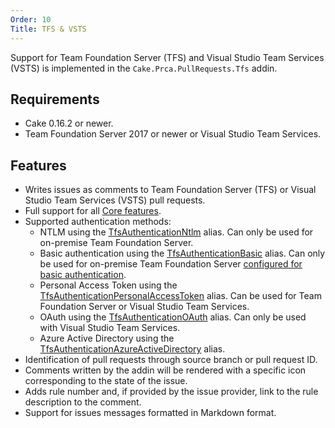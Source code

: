 ```yaml
---
Order: 10
Title: TFS & VSTS
---
```

Support for Team Foundation Server (TFS) and Visual Studio Team Services (VSTS) is implemented in the `Cake.Prca.PullRequests.Tfs` addin.

## Requirements

* Cake 0.16.2 or newer.
* Team Foundation Server 2017 or newer or Visual Studio Team Services.

## Features

* Writes issues as comments to Team Foundation Server (TFS) or Visual Studio Team Services (VSTS) pull requests.
* Full support for all [Core features].
* Supported authentication methods:
  * NTLM using the [TfsAuthenticationNtlm] alias.
    Can only be used for on-premise Team Foundation Server.
  * Basic authentication using the [TfsAuthenticationBasic] alias.
    Can only be used for on-premise Team Foundation Server [configured for basic authentication].
  * Personal Access Token using the [TfsAuthenticationPersonalAccessToken] alias.
    Can be used for Team Foundation Server or Visual Studio Team Services.
  * OAuth using the [TfsAuthenticationOAuth] alias.
    Can only be used with Visual Studio Team Services.
  * Azure Active Directory using the [TfsAuthenticationAzureActiveDirectory] alias.
* Identification of pull requests through source branch or pull request ID.
* Comments written by the addin will be rendered with a specific icon corresponding to the state of the issue.
* Adds rule number and, if provided by the issue provider, link to the rule description to the comment.
* Support for issues messages formatted in Markdown format.

[Core features]: ../../overview/features#supported-core-functionality
[TfsAuthenticationNtlm]: ../../api/Cake.Prca.PullRequests.Tfs/TfsPullRequestSystemAliases/7DFCE6F3
[TfsAuthenticationBasic]: ../../api/Cake.Prca.PullRequests.Tfs/TfsPullRequestSystemAliases/3A473143
[TfsAuthenticationPersonalAccessToken]: ../../api/Cake.Prca.PullRequests.Tfs/TfsPullRequestSystemAliases/B24D89BD
[TfsAuthenticationOAuth]: ../../api/Cake.Prca.PullRequests.Tfs/TfsPullRequestSystemAliases/BEDAF9BF
[TfsAuthenticationAzureActiveDirectory]: ../../api/Cake.Prca.PullRequests.Tfs/TfsPullRequestSystemAliases/DF54F8F0
[configured for basic authentication]: https://www.visualstudio.com/en-us/docs/integrate/get-started/auth/tfs-basic-auth